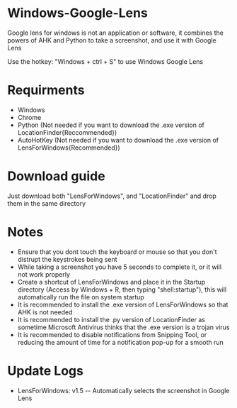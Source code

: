 # Windows-Google-Lens
Google lens for windows is not an application or software, it combines the powers of AHK and Python to take a screenshot, and use it with Google Lens

Use the hotkey: "Windows + ctrl + S" to use Windows Google Lens

# Requirments
* Windows
* Chrome
* Python (Not needed if you want to download the .exe version of LocationFinder{Reccommended})
* AutoHotKey (Not needed if you want to download the .exe version of LensForWindows{Recommended})

# Download guide
Just download both "LensForWindows", and "LocationFinder" and drop them in the same directory

# Notes
* Ensure that you dont touch the keyboard or mouse so that you don't distrupt the keystrokes being sent
* While taking a screenshot you have 5 seconds to complete it, or it will not work properly
* Create a shortcut of LensForWindows and place it in the Startup directory (Access by Windows + R, then typing "shell:startup"), this will automatically run the file on system startup
* It is recommended to install the .exe version of LensForWindows so that AHK is not needed
* It is recommended to install the .py version of LocationFinder as sometime Microsoft Antivirus thinks that the .exe version is a trojan virus
* It is recommended to disable notifications from Snipping Tool, or reducing the amount of time for a notification pop-up for a smooth run

# Update Logs
* LensForWindows: v1.5 -- Automatically selects the screenshot in Google Lens
